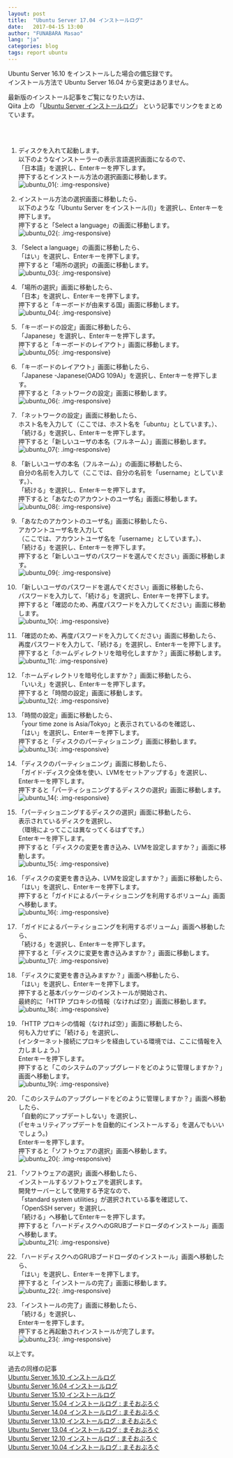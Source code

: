 ```yaml
---
layout: post
title:  "Ubuntu Server 17.04 インストールログ"
date:   2017-04-15 13:00
author: "FUNABARA Masao"
lang: "ja"
categories: blog
tags: report ubuntu
---
```


Ubuntu Server 16.10 をインストールした場合の備忘録です。  
インストール方法で Ubuntu Server 16.04 から変更はありません。

最新版のインストール記事をご覧になりたい方は、  
Qiita 上の 「[Ubuntu Server インストールログ](http://qiita.com/masoo/items/307f49d0606cabb90f93)」
という記事でリンクをまとめています。  

<br><br>

1. ディスクを入れて起動します。  
   以下のようなインストーラーの表示言語選択画面になるので、  
   「日本語」を選択し、Enterキーを押下します。  
   押下するとインストール方法の選択画面に移動します。  
   ![ubuntu_01](https://lh3.googleusercontent.com/DObfy4smAv7bsA2CF5A1NpVWC9PV_gaMpGPks6r5sMgSPFpW11TShsUDHopiQrj7LW2bPtX5HuZ4STS5CuoVTRGSFVlbbphK_QxuSxjN9padHJ2ZrMB6PTUrjvoiQ09Xi8-xHQ=w400-h300-no){: .img-responsive}  
   
1. インストール方法の選択画面に移動したら、  
   以下のような「Ubuntu Server をインストール(I)」を選択し、Enterキーを押下します。  
   押下すると「Select a language」の画面に移動します。  
   ![ubuntu_02](https://lh3.googleusercontent.com/-fz9mWA_mB9YkAJ4Zm8VQNtZTd5lhT0lEWdYa_UZEFucumem-KsOfU2C0AAJxmUnvpt9_qgXVv7u2fIDYooSBD1kBH0_bF5MYPWAL3ndFy1SxD9E_MY3JYfobHz8yFPSrzeCZw=w400-h300-no){: .img-responsive}  
   
1. 「Select a language」の画面に移動したら、  
   「はい」を選択し、Enterキーを押下します。  
   押下すると「場所の選択」の画面に移動します。  
   ![ubuntu_03](https://lh3.googleusercontent.com/y46CLq-hILSzHW0Q9-ByGIFf0LG5HX7a4GRjHG91PQEbHCfAOLP1QqIE6KmsP5PeBMQtoJZvJ5HqXZTJG335McNGt8m2sxYo_YpBJdzRwKTUaHr_nfC54fsNxRI1aDFJFnVgAg=w400-h300-no){: .img-responsive}  
   
1. 「場所の選択」画面に移動したら、  
   「日本」を選択し、Enterキーを押下します。  
   押下すると「キーボードが由来する国」画面に移動します。  
   ![ubuntu_04](https://lh3.googleusercontent.com/qLAfJHcz0RAmfpsctU7vi0clKlpGof4mGXCmRcsIfV4l7XjqcKBajOm-ZjI92QqcIsXbswDatIL8XfnIgQG6jQf6A-JmqS30QJY65rsEX56ariyyv3ia3GkfZbEnJ31P4SEENA=w400-h300-no){: .img-responsive}  
   
1. 「キーボードの設定」画面に移動したら、  
   「Japanese」を選択し、Enterキーを押下します。  
   押下すると「キーボードのレイアウト」画面に移動します。  
   ![ubuntu_05](https://lh3.googleusercontent.com/qLAfJHcz0RAmfpsctU7vi0clKlpGof4mGXCmRcsIfV4l7XjqcKBajOm-ZjI92QqcIsXbswDatIL8XfnIgQG6jQf6A-JmqS30QJY65rsEX56ariyyv3ia3GkfZbEnJ31P4SEENA=w400-h300-no){: .img-responsive}  
   
1. 「キーボードのレイアウト」画面に移動したら、  
   「Japanese -Japanese(OADG 109A)」を選択し、Enterキーを押下します。  
   押下すると「ネットワークの設定」画面に移動します。  
   ![ubuntu_06](https://lh3.googleusercontent.com/qbYUkqk1bPuLeRVxV1uL5vNV510LkDndrZAN7vefRW6WfuM0EVdqBPRoYEExDNFodPG_SFKb9ufLaovO-oAOWBYyfwfzy7-6cIAlpFDfoiKDJ61aqpOkLTlyMWFo1OhUw-SNtA=w400-h300-no){: .img-responsive}  
   
1. 「ネットワークの設定」画面に移動したら、  
   ホスト名を入力して（ここでは、ホスト名を「ubuntu」としています。）、  
   「続ける」を選択し、Enterキーを押下します。  
   押下すると「新しいユーザの本名（フルネーム）」画面に移動します。  
   ![ubuntu_07](https://lh3.googleusercontent.com/AV90Vy3ri8bI4WMtDqj-dIX_sMVZsQykVR9JEkjC61xPFiE9zcQKXGW2lmcYJc0JmLMWnb99cK5Ie5GDhF78VOtFFEi70a3Qu2UpYIyDp4aaDjsLB72CSeEVt-E6B2iZO2Ce0Q=w400-h300-no){: .img-responsive}  
   
1. 「新しいユーザの本名（フルネーム）」の画面に移動したら、  
   自分の名前を入力して（ここでは、自分の名前を「username」としています。）、  
   「続ける」を選択し、Enterキーを押下します。  
   押下すると「あなたのアカウントのユーザ名」画面に移動します。  
   ![ubuntu_08](https://lh3.googleusercontent.com/apM5wcOdYai4hPuqWKYAqSL4ZDRW0Fqu8wCc-ykcUN07A23Y30BWMPrxUmWwq9F7owCgFdgwNpzOodE6hFpqwuqmwUR0ewI4hgeWmXLKge9gynWgFzHWRAqIxaW67voWoxU1MA=w400-h300-no){: .img-responsive}  
   
1. 「あなたのアカウントのユーザ名」画面に移動したら、  
   アカウントユーザ名を入力して  
   （ここでは、アカウントユーザ名を「username」としています。）、  
   「続ける」を選択し、Enterキーを押下します。  
   押下すると「新しいユーザのパスワードを選んでください」画面に移動します。  
   ![ubuntu_09](https://lh3.googleusercontent.com/xpl1MjDkmGvIMxHlX5wIURgdVig2-esnIaFfCKmyQWTkZRFrAxb2XZYM7xNEDLswhp9WIURmFTyxhsO_iYNraaUusIlBmfDXVwZEDCZ24rLXfI7nYO9UwpuHB6QfqT-qriiEbA=w400-h300-no){: .img-responsive}  
   
1. 「新しいユーザのパスワードを選んでください」画面に移動したら、  
   パスワードを入力して、「続ける」を選択し、Enterキーを押下します。  
   押下すると「確認のため、再度パスワードを入力してください」画面に移動します。  
   ![ubuntu_10](https://lh3.googleusercontent.com/cuWkXzqy2gt6MlgU1zQF1EzhD9Cx9o4T_VAkN9h_nidkstmVngaCehvutwYgePWXLJJlhag21UrlGskboytREr-kvwB_EONMyk0IC094J23a1uF6Y9rw1zYPgaE088elq91ACQ=w400-h300-no){: .img-responsive}  
   
1. 「確認のため、再度パスワードを入力してください」画面に移動したら、  
   再度パスワードを入力して、「続ける」を選択し、Enterキーを押下します。  
   押下すると「ホームディレクトリを暗号化しますか？」画面に移動します。  
   ![ubuntu_11](https://lh3.googleusercontent.com/xDGgl6BH8dQ6oRiENgHEoTbkjwyPcwW1nF5EF3LfzWykNsrSVXvCi21bTM05jQh14xqlPPx6SRCVctbXC0l6YNZK4LZbNresBqoa9XumhGkJdMfcVrfRtjJJn-hvjxzW2VpchQ=w400-h300-no){: .img-responsive}  
   
1. 「ホームディレクトリを暗号化しますか？」画面に移動したら、  
   「いいえ」を選択し、Enterキーを押下します。  
   押下すると「時間の設定」画面に移動します。  
   ![ubuntu_12](https://lh3.googleusercontent.com/3c9T-S07PkkBtIBYQvMlQ1UvraQiiJS2gPlj7M82QnIZmps6f4y3sbwmYj2hATD9JhWWrq4yiKMzcE_1lXywPlEx2OPz1_EashCnghh1CVSYuXSsxGS41yZTjwTzjT1pwvHRqg=w400-h300-no){: .img-responsive}  
   
1. 「時間の設定」画面に移動したら、  
   「your time zone is Asia/Tokyo」と表示されているのを確認し、  
   「はい」を選択し、Enterキーを押下します。  
   押下すると「ディスクのパーティショニング」画面に移動します。  
   ![ubuntu_13](https://lh3.googleusercontent.com/VJzmKkJdFVmeNtyIfrvJkov95LunGSIETB6f5ac8ioyLubLglEQKJ2VGJG2Q3C4svL_jLez0NqyuZP_blleGnsJP1k-OUMxaYg_1_hk5Y7ga4YStnGCFqJeHUlPu1bVY4KUKbg=w400-h300-no){: .img-responsive}  
   
1. 「ディスクのパーティショニング」画面に移動したら、  
   「ガイド-ディスク全体を使い、LVMをセットアップする」を選択し、  
   Enterキーを押下します。  
   押下すると「パーティショニングするディスクの選択」画面に移動します。  
   ![ubuntu_14](https://lh3.googleusercontent.com/8bET2bNTNVw_4zBTSoU123Q0ei1aGWEgb3iPzUzPbVNJ6JM63wQAA67gbxVdpETckyudfiLjtnjC_U4SkE3XcrWIhBNPx2Ea-rTlNMsHO6LzErOr_LycxOpR42No9FbyN-4I-w=w400-h300-no){: .img-responsive}  
   
1. 「パーティショニングするディスクの選択」画面に移動したら、  
   表示されているディスクを選択し、   
   （環境によってここは異なってくるはずです。）  
   Enterキーを押下します。  
   押下すると「ディスクの変更を書き込み、LVMを設定しますか？」画面に移動します。  
   ![ubuntu_15](https://lh3.googleusercontent.com/PwQCTNu5_vu-3SkzcjKkYb0x6iwkDIPJqDHHtU8fiIDzL7F_eaTRHIsfi2B6zv96L8wRwZb6XRPykoyePhru4trkGOpTaUenYQukb0FXhVsUrjIT4Lp9_57VzkW4TC-1rmFzRg=w400-h300-no){: .img-responsive}  
   
1. 「ディスクの変更を書き込み、LVMを設定しますか？」画面に移動したら、  
   「はい」を選択し、Enterキーを押下します。  
   押下すると「ガイドによるパーティショニングを利用するボリューム」画面へ移動します。  
   ![ubuntu_16](https://lh3.googleusercontent.com/YuiArbexGaiWh2D7MYCDByP_3aGumjm6M-MEZ3sRK941880wPoK1QAGrPe54vspmIBJYHfCrIlODVt1ENc6jROLClJ0kKox9h04xMQYTcGqvmKb78hc1e0g3farviPkDLgHp2Q=w400-h300-no){: .img-responsive}  
   
1. 「ガイドによるパーティショニングを利用するボリューム」画面へ移動したら、  
   「続ける」を選択し、Enterキーを押下します。  
   押下すると「ディスクに変更を書き込みますか？」画面に移動します。  
   ![ubuntu_17](https://lh3.googleusercontent.com/Jjd3vt7JYrgjVGjaNfztZCSRhfq1am8fRUdNRQQZSRmPunIY8ycz4FcoURZTH3LndJMSfzn9SnhMAYD1bgR4nYvBijLSoL35vqRRluZ4SnBKdG0rVV3NhHlchqT_XLNxDCN9Nw=w400-h300-no){: .img-responsive}  
   
1. 「ディスクに変更を書き込みますか？」画面へ移動したら、  
   「はい」を選択し、Enterキーを押下します。  
   押下すると基本パッケージのインストールが開始され、  
   最終的に「HTTP プロキシの情報（なければ空）」画面に移動します。  
   ![ubuntu_18](https://lh3.googleusercontent.com/WWlu5q4bVxiGjifpH8nUXkTLHPh4fmuEPiqb0U8dHTrgVAkdKqCg6iR4HE3On2mLp1k3pnyJH3rx35yE_2m6IHIqCFI9JqCtbjGj9EBoYwa21hg1BOn0i7i80rPAT9jHVfcHFQ=w400-h300-no){: .img-responsive} 
   
1. 「HTTP プロキシの情報（なければ空）」画面に移動したら、  
   何も入力せずに「続ける」を選択し、  
   (インターネット接続にプロキシを経由している環境では、ここに情報を入力しましょう。)    
   Enterキーを押下します。  
   押下すると「このシステムのアップグレードをどのように管理しますか？」画面へ移動します。  
   ![ubuntu_19](https://lh3.googleusercontent.com/4DLx2eBIlH9sVMsSLIv-KsKL3vTRf6TzCCcZagdwYhDrccEqWplY0kA5Cs0I2AhwTMDXFE9edJiCHXTLJBZQpLos6iNg1awQQN2uuppvy8lgAxEXmZaliIoiHCo58IPDmoFJrg=w400-h300-no){: .img-responsive} 
   
1. 「このシステムのアップグレードをどのように管理しますか？」画面へ移動したら、  
   「自動的にアップデートしない」を選択し、  
   (「セキュリティアップデートを自動的にインストールする」を選んでもいいでしょう。)  
   Enterキーを押下します。  
   押下すると「ソフトウェアの選択」画面へ移動します。  
   ![ubuntu_20](https://lh3.googleusercontent.com/pB3JyUniV5EwzAyDPsTI_9bhc7aT_GuBoT8wyACqQU2y18VogE7_h45ywJkO3W-hivhot4GQYggq5laOSVBa4OfQ1vegXcf5yTzN37vkUpeTO1e8xpHojdaVtSfwgiYpsDF0Og=w400-h300-no){: .img-responsive} 
   
1. 「ソフトウェアの選択」画面へ移動したら、  
   インストールするソフトウェアを選択します。  
   開発サーバーとして使用する予定なので、  
   「standard system utilities」が選択されている事を確認して、  
   「OpenSSH server」を選択し、  
   「続ける」へ移動してEnterキーを押下します。  
   押下すると「ハードディスクへのGRUBブードローダのインストール」画面へ移動します。  
   ![ubuntu_21](https://lh3.googleusercontent.com/-oo0XFP8h__OklriTFo36ghxYoBfYkNXDVU-DlEs_SqoOZDr6ikXogtxP1OPe5NfTQBLfztVMxcPG8oIkEQYIHTj0d2uMZg4wRPwRYjKFubHKhW4dUUvqshhwoUq-gbPX1GIuw=w400-h300-no){: .img-responsive} 
   
1. 「ハードディスクへのGRUBブードローダのインストール」画面へ移動したら、  
   「はい」を選択し、Enterキーを押下します。  
   押下すると「インストールの完了」画面に移動します。  
   ![ubuntu_22](https://lh3.googleusercontent.com/h5NToiUjP8ILklwYWjgc1CmQ4LWhnZC6K03xQfcrFpHGsDTz4NXCYRgVWfZnPIYEghLQCuYmL7aZgIsn55buB371qxOA2esm0OoowKwAnOMWcuyc_VfdkG2EyPcHLr5cy-q22A=w400-h300-no){: .img-responsive} 
   
1. 「インストールの完了」画面に移動したら、  
   「続ける」を選択し、  
   Enterキーを押下します。  
   押下すると再起動されインストールが完了します。  
   ![ubuntu_23](https://lh3.googleusercontent.com/ROMv97frQtgDhlOXA0YPc-cWafBlksOSdMfGBT_uEq1PBSPjCJ85ubPxg5M5_9je8nBnli9zQd3FrVZT4uDrvb-4hMuUk49ZcJOHUGKVmIpJtFUecjW7Vr_7Pagj0zj3XPrluA=w400-h300-no){: .img-responsive} 
   
以上です。  

過去の同様の記事  
[Ubuntu Server 16.10 インストールログ](/blog/2016/10/20/install-log-ubuntu-server-1610.html)  
[Ubuntu Server 16.04 インストールログ](/blog/2016/04/24/install-log-ubuntu-server-1604.html)  
[Ubuntu Server 15.10 インストールログ](/blog/2015/10/27/ubuntu-install-log.html)  
[Ubuntu Server 15.04 インストールログ : まそおぶろぐ](http://masoojp.blogspot.jp/2015/06/ubuntu-server-1504.html)  
[Ubuntu Server 14.04 インストールログ : まそおぶろぐ](http://masoojp.blogspot.jp/2014/06/ubuntu-server-1404.html)  
[Ubuntu Server 13.10 インストールログ : まそおぶろぐ](http://masoojp.blogspot.jp/2014/03/ubuntu-server-1310.html)  
[Ubuntu Server 13.04 インストールログ : まそおぶろぐ](http://masoojp.blogspot.jp/2013/05/ubuntu-server-1304.html)  
[Ubuntu Server 12.10 インストールログ : まそおぶろぐ](http://masoojp.blogspot.jp/2013/01/ubuntu-server-1210.html)  
[Ubuntu Server 10.04 インストールログ : まそおぶろぐ](http://masoojp.blogspot.jp/2012/01/ubuntu-1004.html)  
